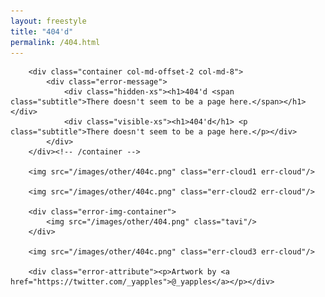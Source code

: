 ```yaml
---
layout: freestyle
title: "404'd"
permalink: /404.html
---
```


<script type="text/javascript">
    $(document).ready(function () {
        var currentTime = new Date().getHours();
        if ((20 <= currentTime && currentTime <= 23) || (0 <= currentTime && currentTime < 5)) {
            // night
            $('.error-background').css('background-color', '#03153a');
            $('.err-cloud').css('filter', 'brightness()');
            $('.err-cloud').css('-webkit-filter', 'hue-rotate(60deg) brightness(30%)');
            $('.err-cloud').css('-moz-filter', 'hue-rotate(60deg) brightness(30%)');
            $('.err-cloud').css('-o-filter', 'hue-rotate(60deg) brightness(30%)');
        }
        else if (5 <= currentTime && currentTime < 8) {
            // dawn
            $('.error-background').css('background-color', '#b37ea0');
            $('.err-cloud').css('filter', 'hue-rotate(150deg)');
            $('.err-cloud').css('-webkit-filter', 'hue-rotate(150deg)');
            $('.err-cloud').css('-moz-filter', 'hue-rotate(150deg)');
            $('.err-cloud').css('-o-filter', 'hue-rotate(150deg)');
        }
        else if (8 <= currentTime && currentTime < 17) {
            // day
            $('.error-background').css('background-color', '#87ceeb');
        }
        else if (17 <= currentTime && currentTime < 20) {
            // dusk
            $('.error-background').css('background-color', '#f16255');
            $('.err-cloud').css('filter', 'hue-rotate(150deg)');
            $('.err-cloud').css('-webkit-filter', 'hue-rotate(150deg)');
            $('.err-cloud').css('-moz-filter', 'hue-rotate(150deg)');
            $('.err-cloud').css('-o-filter', 'hue-rotate(150deg)');
        }
    });
</script>

<div class="error-background">

        <div class="container col-md-offset-2 col-md-8">
            <div class="error-message">
                <div class="hidden-xs"><h1>404'd <span class="subtitle">There doesn't seem to be a page here.</span></h1></div>
                <div class="visible-xs"><h1>404'd</h1> <p class="subtitle">There doesn't seem to be a page here.</p></div>
            </div>
        </div><!-- /container -->

        <img src="/images/other/404c.png" class="err-cloud1 err-cloud"/>

        <img src="/images/other/404c.png" class="err-cloud2 err-cloud"/>

        <div class="error-img-container">
            <img src="/images/other/404.png" class="tavi"/>
        </div>

        <img src="/images/other/404c.png" class="err-cloud3 err-cloud"/>

        <div class="error-attribute"><p>Artwork by <a href="https://twitter.com/_yapples">@_yapples</a></p></div>

</div>


